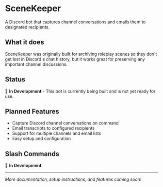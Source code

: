 # SceneKeeper

A Discord bot that captures channel conversations and emails them to designated recipients.

## What it does

SceneKeeper was originally built for archiving roleplay scenes so they don't get lost in Discord's chat history, but it works great for preserving any important channel discussions.

## Status

🚧 **In Development** - This bot is currently being built and is not yet ready for use.

## Planned Features

- Capture Discord channel conversations on command
- Email transcripts to configured recipients
- Support for multiple channels and email lists
- Easy setup and configuration

## Slash Commands

🚧 **In Development**

---

_More documentation, setup instructions, and features coming soon!_
